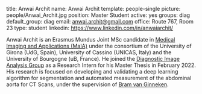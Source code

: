 title: Anwai Archit
name: Anwai Archit
template: people-single
picture: people/Anwai_Archit.jpg
position: Master Student
active: yes
groups: diag
default_group: diag
email: anwai.archit@gmail.com
office: Route 767, Room 23
type: student
linkedin: https://www.linkedin.com/in/anwaiarchit/

Anwai Archit is an Erasmus Mundus Joint MSc candidate in [Medical Imaging and Applications (MaIA)](https://maiamaster.udg.edu/) under the consortium of the University of Girona (UdG, Spain), University of Cassino (UNICAS, Italy) and the University of Bourgogne (uB, France). He joined the [Diagnostic Image Analysis Group](https://www.diagnijmegen.nl/) as a Research Intern for his Master Thesis in February 2022. His research is focused on developing and validating a deep learning algorithm for segmentation and automated measurement of the abdominal aorta for CT Scans, under the supervision of [Bram van Ginneken](https://www.diagnijmegen.nl/people/bram-van-ginneken/).
